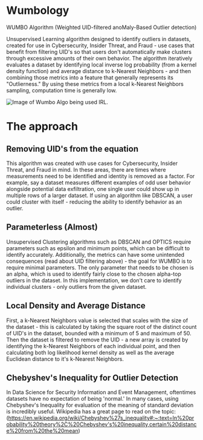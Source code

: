# Wumbology
WUMBO Algorithm (Weighted UID-filtered anoMaly-Based Outlier detection)

Unsupervised Learning algorithm designed to identify outliers in datasets, created for use in Cybersecurity, Insider Threat, and Fraud - use cases that benefit from filtering UID's so that users don't automatically make clusters through excessive amounts of their own behavior. The algorithm iteratively evaluates a dataset by identifying local inverse log probability (from a kernel density function) and average distance to k-Nearest Neighbors - and then combining those metrics into a feature that generally represents its "Outlierness." By using these metrics from a local k-Nearest Neighbors sampling, computation time is generally low.

![Image of Wumbo Algo being used IRL.](https://assets.change.org/photos/0/ui/gi/ssUIGiKyMdDGReV-800x450-noPad.jpg?1530521121)

# The approach

## Removing UID's from the equation
This algorithm was created with use cases for Cybersecurity, Insider Threat, and Fraud in mind. In these areas, there are times where measurements need to be identified and identity is removed as a factor. For example, say a dataset measures different examples of odd user behavior alongside potential data exfiltration, one single user could show up in multiple rows of a larger dataset. If using an algorithm like DBSCAN, a user could cluster with itself - reducing the ability to identify behavior as an outlier.

## Parameterless (Almost)
Unsupervised Clustering algorithms such as DBSCAN and OPTICS require parameters such as epsilon and minimum points, which can be difficult to identify accurately. Additionally, the metrics can have some unintended consequences (read about UID filtering above) - the goal for WUMBO is to require minimal parameters. The only parameter that needs to be chosen is an alpha, which is used to identify fairly close to the chosen alpha-top outliers in the dataset. In this implementation, we don't care to identify individual clusters - only outliers from the given dataset.

## Local Density and Average Distance
First, a k-Nearest Neighbors value is selected that scales with the size of the dataset - this is calculated by taking the square root of the distinct count of UID's in the dataset, bounded with a minimum of 5 and maximum of 50. Then the dataset is filtered to remove the UID - a new array is created by identifying the k-Nearest Neighbors of each individual point, and then calculating both log likelihood kernel density as well as the average Euclidean distance to it's k-Nearest Neighbors.

## Chebyshev's Inequality for Outlier Detection
In Data Science for Security Information and Event Management, oftentimes datasets have no expectation of being 'normal.' In many cases, using Chebyshev's Inequality for evaluation of the meaning of standard deviation is incredibly useful. Wikipedia has a great page to read on the topic: (https://en.wikipedia.org/wiki/Chebyshev%27s_inequality#:~:text=In%20probability%20theory%2C%20Chebyshev's%20inequality,certain%20distance%20from%20the%20mean)
